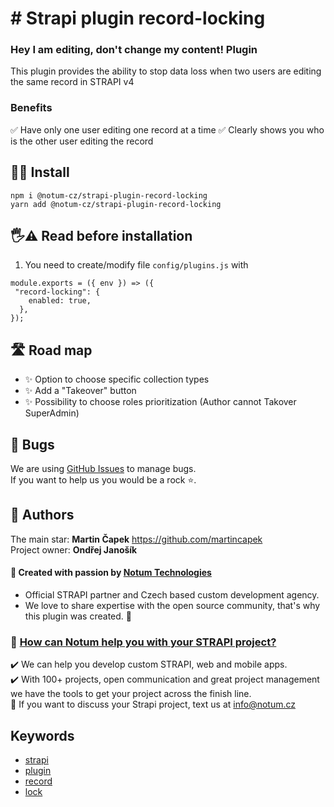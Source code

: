 # # Strapi plugin record-locking

### Hey I am editing, don't change my content! Plugin

This plugin provides the ability to stop data loss when two users are editing the same record in STRAPI v4

### Benefits

✅ Have only one user editing one record at a time
✅ Clearly shows you who is the other user editing the record

## 🧑‍💻 Install

```
npm i @notum-cz/strapi-plugin-record-locking
yarn add @notum-cz/strapi-plugin-record-locking
```

## 🖐⚠️ Read before installation

1. You need to create/modify file `config/plugins.js` with

```
module.exports = ({ env }) => ({
 "record-locking": {
    enabled: true,
  },
});
```


## 🛣️ Road map

- ✨ Option to choose specific collection types
- ✨ Add a "Takeover" button
- ✨ Possibility to choose roles prioritization (Author cannot Takover SuperAdmin)


## 🐛 Bugs

We are using [GitHub Issues](https://github.com/notum-cz/strapi-plugin-record-locking/issues) to manage bugs. <br>
If you want to help us you would be a rock ⭐.

## 🧔 Authors

The main star: **Martin Čapek** https://github.com/martincapek <br>
Project owner: **Ondřej Janošík** <br>

#### 🚀 Created with passion by [Notum Technologies](https://notum.cz/en)

- Official STRAPI partner and Czech based custom development agency.
- We love to share expertise with the open source community, that's why this plugin was created. 🖤

### 🎯 [How can Notum help you with your STRAPI project?](https://notum.cz/en/strapi/)

✔️ We can help you develop custom STRAPI, web and mobile apps. <br>
✔️ With 100+ projects, open communication and great project management we have the tools to get your project across the finish line.<br>
📅 If you want to discuss your Strapi project, text us at info@notum.cz

## Keywords

- [strapi](https://www.npmjs.com/search?q=keywords:strapi)
- [plugin](https://www.npmjs.com/search?q=keywords:plugin)
- [record](https://www.npmjs.com/search?q=keywords:record)
- [lock](https://www.npmjs.com/search?q=keywords:lock)
